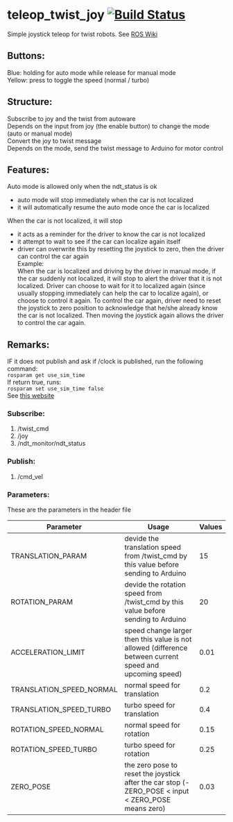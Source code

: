 teleop_twist_joy [![Build Status](https://travis-ci.org/ros-teleop/teleop_twist_joy.svg?branch=indigo-devel)](https://travis-ci.org/ros-teleop/teleop_twist_joy)
================

Simple joystick teleop for twist robots. See [ROS Wiki](http://wiki.ros.org/teleop_twist_joy)  


## Buttons: 
Blue: holding for auto mode while release for manual mode  
Yellow: press to toggle the speed (normal / turbo)


## Structure: 
  
Subscribe to joy and the twist from autoware  
Depends on the input from joy (the enable button) to change the mode (auto or manual mode)  
Convert the joy to twist message  
Depends on the mode, send the twist message to Arduino for motor control  

## Features: 
Auto mode is allowed only when the ndt_status is ok  
- auto mode will stop immediately when the car is  not localized
- it will automatically resume the auto mode once the car is localized
  
When the car is not localized, it will stop  
- it acts as a reminder for the driver to know the car is not localized
- it attempt to wait to see if the car can localize again itself
- driver can overwrite this by resetting the joystick to zero, then the driver can control the car again  
Example:  
When the car is localized and driving by the driver in manual mode, if the car suddenly not localized, it will stop to alert the driver that it is not localized. Driver can choose to wait for it to localized again (since usually stopping immediately can help the car to localize again), or choose to control it again. To control the car again, driver need to reset the joystick to zero position to acknowledge that he/she already know the car is not localized. Then moving the joystick again allows the driver to control the car again. 

## Remarks:   
IF it does not publish and ask if /clock is published, run the following command:  
``` rosparam get use_sim_time ```  
If return true, runs:  
``` rosparam set use_sim_time false ```  
See [this website](https://answers.ros.org/question/12083/messages-being-blocked-from-publishing/)

### Subscribe: 
1. /twist_cmd
2. /joy
3. /ndt_monitor/ndt_status

### Publish: 
1. /cmd_vel

  
### Parameters: 
These are the parameters in the header file  
  
| Parameter                | Usage                                                                                                       | Values   |
|--------------------	   |----------------------------------------------------------------------------------------------------------	 |--------	|
| TRANSLATION_PARAM  	   | devide the translation speed from /twist_cmd by this value before sending to Arduino                     	 | 15     	|
| ROTATION_PARAM     	   | devide the rotation speed from /twist_cmd by this value before sending to Arduino                        	 | 20     	|
| ACCELERATION_LIMIT 	   | speed change larger then this value is not allowed (difference between current speed and upcoming speed) 	 | 0.01   	|
| TRANSLATION_SPEED_NORMAL | normal speed for translation                                                                                | 0.2      | 
| TRANSLATION_SPEED_TURBO  | turbo speed for translation                                                                                 | 0.4      | 
| ROTATION_SPEED_NORMAL    | normal speed for rotation                                                                                   | 0.15     | 
| ROTATION_SPEED_TURBO     | turbo speed for rotation                                                                                    | 0.25     | 
| ZERO_POSE                | the zero pose to reset the joystick after the car stop (-ZERO_POSE < input < ZERO_POSE means zero)          | 0.03     | 
  
